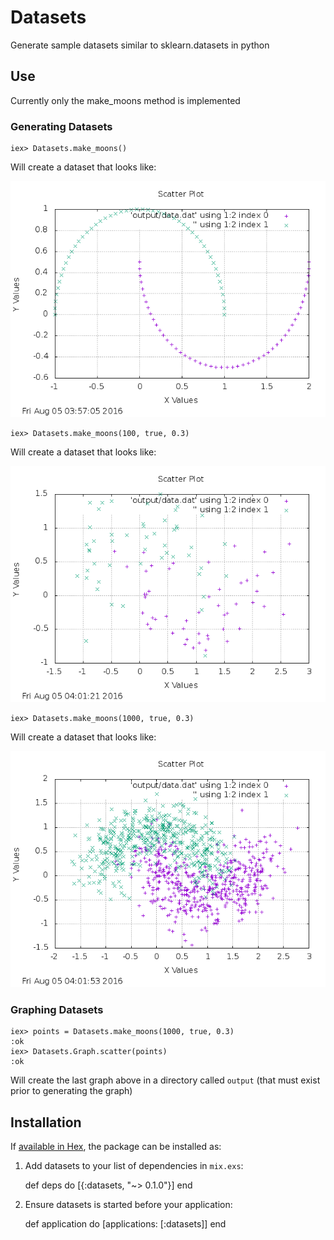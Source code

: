 # Datasets

Generate sample datasets similar to sklearn.datasets in python

## Use

Currently only the make_moons method is implemented

### Generating Datasets
```
iex> Datasets.make_moons()
```
Will create a dataset that looks like:

![make_moons with standard deviations of 0](docs/graph_make_moons_stddev_0.png "Default Parameters")

```
iex> Datasets.make_moons(100, true, 0.3)
```
Will create a dataset that looks like:

![make moons with standard deviation of 0.3](docs/graph_make_moons_stddev_0.3.png "Standard Deviation of 0.3")

```
iex> Datasets.make_moons(1000, true, 0.3)
```
Will create a dataset that looks like:

![make moons with standard deviation of 0.3 and sample size of 1000](docs/graph_make_moons_stddev_0.3_1000.png "Standard Deviation of 0.3 and Sample Size of 1000")

### Graphing Datasets
```
iex> points = Datasets.make_moons(1000, true, 0.3)
:ok
iex> Datasets.Graph.scatter(points)
:ok
```
Will create the last graph above in a directory called `output` (that must exist prior to generating the graph)


## Installation

If [available in Hex](https://hex.pm/docs/publish), the package can be installed as:

  1. Add datasets to your list of dependencies in `mix.exs`:

        def deps do
          [{:datasets, "~> 0.1.0"}]
        end

  2. Ensure datasets is started before your application:

        def application do
          [applications: [:datasets]]
        end

